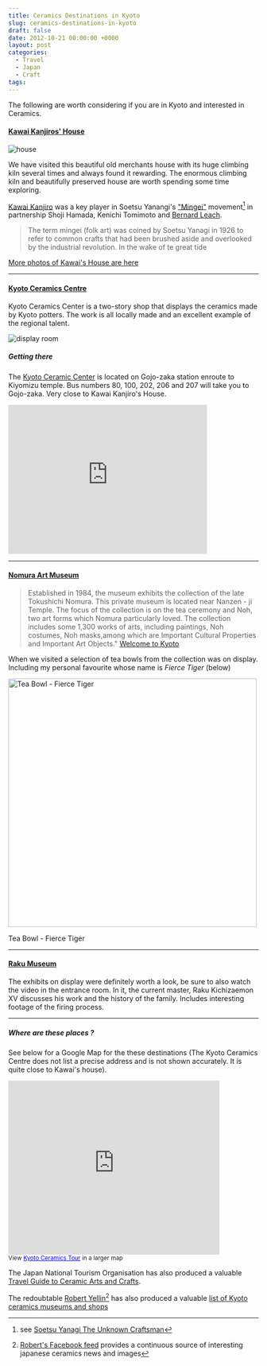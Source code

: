```yaml
---
title: Ceramics Destinations in Kyoto
slug: ceramics-destinations-in-kyoto
draft: false
date: 2012-10-21 00:00:00 +0000
layout: post
categories: 
  - Travel
  - Japan
  - Craft
tags:
---
```

The following are worth considering if you are in Kyoto and interested in Ceramics.

#### [Kawai Kanjiros' House][kanjiro]

<img src="https://media.publit.io/file/Kawai-house-front-z.jpeg" alt="house" />

We have visited this beautiful old merchants house with its huge climbing kiln several times and always found it rewarding. The enormous climbing kiln and beautifully preserved house are worth spending some time exploring.

[Kawai Kanjiro][wikipedia] was a key player in Soetsu Yanangi's ["Mingei"][wikipedia 2] movement[^1] in partnership Shoji Hamada, Kenichi Tomimoto and [Bernard Leach][wikiclay].

> The term mingei (folk art) was coined by Soetsu Yanagi in 1926 to refer to common crafts that had been brushed aside and overlooked by the industrial revolution. In the wake of te great tide 

[More photos of Kawai's House are here][flickr 2]    
<!--read_more-->
***

#### [Kyoto Ceramics Centre][gojozaka-url]

Kyoto Ceramics Center is a two-story shop that displays the ceramics made by Kyoto potters. The work is all locally made and an excellent example of the regional talent.

<img src="https://media.publit.io/file/gojozaka-img-hall.jpg" alt="display room" />

##### Getting there

The [Kyoto Ceramic Center][gojozaka-url] is located on Gojo-zaka station enroute to Kiyomizu temple. Bus numbers 80, 100, 202, 206 and 207 will take you to Gojo-zaka. Very close to Kawai Kanjiro's House.   

<iframe src="https://www.google.com/maps/embed?pb=!1m14!1m8!1m3!1d817.1174010010461!2d135.776681!3d34.994948!3m2!1i1024!2i768!4f13.1!3m3!1m2!1s0x600108cee4752e4f%3A0x6d3075c7ae2aa1e9!2sKyoto%20Ceramic%20Center%20(Kyoto%20Ceramic%20Art%20Association%20Official%20Shop%20and%20Gallery)!5e0!3m2!1sen!2sus!4v1706938323020!5m2!1sen!2sus" width="400" height="300" style="border:0;" allowfullscreen="" loading="lazy" referrerpolicy="no-referrer-when-downgrade"></iframe>


***

#### [Nomura Art Museum][nomura-museum]  

> Established in 1984, the museum exhibits the collection of the late Tokushichi Nomura. This private museum is located near Nanzen - ji Temple. The focus of the collection is on the tea ceremony and Noh, two art forms which Nomura particularly loved. The collection includes some 1,300 works of arts, including paintings, Noh costumes, Noh masks,among which are Important Cultural Properties and Important Art Objects."
[Welcome to Kyoto](http://www.pref.kyoto.jp/visitkyoto/en/theme/sites/museums/nomura/)

When we visited a selection of tea bowls from the collection was on display. Including my personal favourite whose name is _Fierce Tiger_ (below)

<img src="https://media.publit.io/file/bowl-fierce-tiger-Z.jpg" alt="Tea Bowl - Fierce Tiger" width="500" height="" border="" />

Tea Bowl - Fierce Tiger

***

#### [Raku Museum][raku-yaki]   

The exhibits on display were definitely worth a look, be sure to also watch the video in the entrance room. In it, the current master, Raku Kichizaemon XV discusses his work and the history of the family. Includes interesting footage of the firing process.

***

##### Where are these places ?

See below for a Google Map for the these destinations (The Kyoto Ceramics Centre does not list a precise address and is not shown accurately. It is quite close to Kawai's house).

<iframe width="425" height="350" frameborder="0" scrolling="no" marginheight="0" marginwidth="0" src="https://maps.google.com/maps/ms?msa=0&amp;msid=218335772098667118506.0004cc8d6275b07c8c707&amp;ie=UTF8&amp;t=m&amp;source=embed&amp;ll=35.009566,135.773302&amp;spn=0.032011,0.040099&amp;output=embed"></iframe><br /><small>View <a href="https://maps.google.com/maps/ms?msa=0&amp;msid=218335772098667118506.0004cc8d6275b07c8c707&amp;ie=UTF8&amp;t=m&amp;source=embed&amp;ll=35.009566,135.773302&amp;spn=0.032011,0.040099" style="color:#0000FF;text-align:left">Kyoto Ceramics Tour</a> in a larger map</small>

The Japan National Tourism Organisation has also produced a valuable [Travel Guide to Ceramic Arts and Crafts][jnto].

The redoubtable [Robert Yellin][robertyellin][^2] has also produced a valuable [list of Kyoto ceramics museums and shops][yellinlist]

[yellinfacebook]: https://www.facebook.com/pages/Robert-Yellin-Yakimono-Gallery/268534563178741

[robertyellin]: http://www.japanesepottery.com

[yellinlist]: http://www.e-yakimono.net/html/kyoto-museums.html

[e-yakimono]: http://www.e-yakimono.net/html/kawaikanjiro.html

[flickr]: http://www.flickr.com/photos/williampickup/sets/72157633961704473/ "Flickr gallery of Kawai Kanjiro's House"

[flickr 2]: http://www.flickr.com/photos/williampickup/sets/72157633961704473/

[gojozaka-url]: http://kyototoujikikaikan.kyoto/en/index.html

[jnto]: http://www.jnto.go.jp/eng/location/rtg/pdf/pg-806.pdf

[kanjiro]: http://www.kanjiro.jp

[nomura-museum]: http://www.nomura-museum.or.jp/publics/index/20/&amp;anchor_link=page20

[raku-yaki]: http://www.raku-yaki.or.jp/e/museum/index.html

[wikipedia]: http://en.wikipedia.org/wiki/Kawai_Kanjiro

[wikipedia 2]: http://en.wikipedia.org/wiki/Yanagi_S%C5%8Detsu#The_mingei_theory

[wikiclay]: http://wikiclay.com/wiki/bernard-leach

[^1]:  see [Soetsu Yanagi The Unknown Craftsman](http://www.amazon.com/gp/product/0870119486/ref=as_li_ss_tl?ie=UTF8&amp;camp=1789&amp;creative=9325&amp;creativeASIN=0870119486&amp;linkCode=as2&amp;tag=slowlane-20)

[^2]:  [Robert's Facebook feed][yellinfacebook] provides a continuous source of interesting japanese ceramics news and images


 
